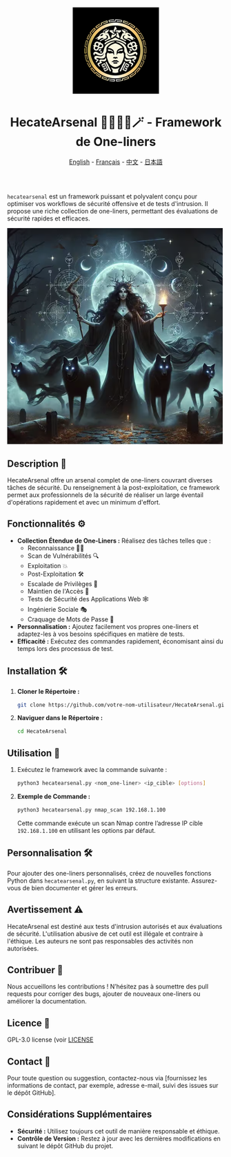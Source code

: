 <h1 align="center">
  <img src="img/HecateArsenal_logo.png" alt="HecateArsenal" width="200px">
  <br>
</h1>

<h1 align="center">
    HecateArsenal 🧙🏻‍♀️🔮🪄 - Framework de One-liners
</h1>
    <p align="center">
  <a href="https://github.com/Orangiuss/HecateArsenal/blob/main/README.md">English</a> 
    -
  <a href="https://github.com/Orangiuss/HecateArsenal/blob/main/README_FR.md">Français</a>
    -
  <a href="https://github.com/Orangiuss/HecateArsenal/blob/main/README_CN.md">中文</a>
    -
  <a href="https://github.com/Orangiuss/HecateArsenal/blob/main/README_JP.md">日本語</a>
    </p>
<br>
<br>

`hecatearsenal` est un framework puissant et polyvalent conçu pour optimiser vos workflows de sécurité offensive et de tests d'intrusion. Il propose une riche collection de one-liners, permettant des évaluations de sécurité rapides et efficaces.

![HecateArsenal](img/HecateArsenal.png)

## Description 📝

HecateArsenal offre un arsenal complet de one-liners couvrant diverses tâches de sécurité. Du renseignement à la post-exploitation, ce framework permet aux professionnels de la sécurité de réaliser un large éventail d'opérations rapidement et avec un minimum d'effort.

## Fonctionnalités ⚙️

- **Collection Étendue de One-Liners :** Réalisez des tâches telles que :
  - Reconnaissance 🕵️‍♀️
  - Scan de Vulnérabilités 🔍
  - Exploitation 💥
  - Post-Exploitation 🛠️
  - Escalade de Privilèges 👑
  - Maintien de l'Accès 🔐
  - Tests de Sécurité des Applications Web 🕸️
  <!-- - Évaluations de la Sécurité des Réseaux Sans Fil 📡 -->
  - Ingénierie Sociale 🎭
  - Craquage de Mots de Passe 🔑
- **Personnalisation :** Ajoutez facilement vos propres one-liners et adaptez-les à vos besoins spécifiques en matière de tests.
- **Efficacité :** Exécutez des commandes rapidement, économisant ainsi du temps lors des processus de test.

## Installation 🛠️

1. **Cloner le Répertoire :**

    ```bash
    git clone https://github.com/votre-nom-utilisateur/HecateArsenal.git
    ```

2. **Naviguer dans le Répertoire :**

    ```bash
    cd HecateArsenal
    ```

## Utilisation 🚀

1. Exécutez le framework avec la commande suivante :

    ```bash
    python3 hecatearsenal.py <nom_one-liner> <ip_cible> [options]
    ```

2. **Exemple de Commande :**

    ```bash
    python3 hecatearsenal.py nmap_scan 192.168.1.100
    ```

    Cette commande exécute un scan Nmap contre l’adresse IP cible `192.168.1.100` en utilisant les options par défaut.

## Personnalisation 🛠️

Pour ajouter des one-liners personnalisés, créez de nouvelles fonctions Python dans `hecatearsenal.py`, en suivant la structure existante. Assurez-vous de bien documenter et gérer les erreurs.

## Avertissement ⚠️

HecateArsenal est destiné aux tests d'intrusion autorisés et aux évaluations de sécurité. L'utilisation abusive de cet outil est illégale et contraire à l'éthique. Les auteurs ne sont pas responsables des activités non autorisées.

## Contribuer 🤝

Nous accueillons les contributions ! N’hésitez pas à soumettre des pull requests pour corriger des bugs, ajouter de nouveaux one-liners ou améliorer la documentation.

## Licence 📜

GPL-3.0 license (voir [LICENSE](https://github.com/Orangiuss/HecateArsenal/tree/main?tab=GPL-3.0-1-ov-file)

## Contact 📧

Pour toute question ou suggestion, contactez-nous via [fournissez les informations de contact, par exemple, adresse e-mail, suivi des issues sur le dépôt GitHub].

## Considérations Supplémentaires

- **Sécurité :** Utilisez toujours cet outil de manière responsable et éthique.
- **Contrôle de Version :** Restez à jour avec les dernières modifications en suivant le dépôt GitHub du projet.
